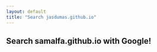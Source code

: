 ```yaml
---
layout: default
title: "Search jasdumas.github.io"
---
```


<!-- css: "/css/search.css" -->
## Search samalfa.github.io with Google!

<div id="google-custom-search">
  <script>
    (function() {
      var cx = '000324656819522453885:4cc1yvvqd7w';
      var gcse = document.createElement('script');
      gcse.type = 'text/javascript';
      gcse.async = true;
      gcse.src = 'https://cse.google.com/cse.js?cx=' + cx;
      var s = document.getElementsByTagName('script')[0];
      s.parentNode.insertBefore(gcse, s);
    })();
  </script>
  <gcse:search></gcse:search>
</div>
